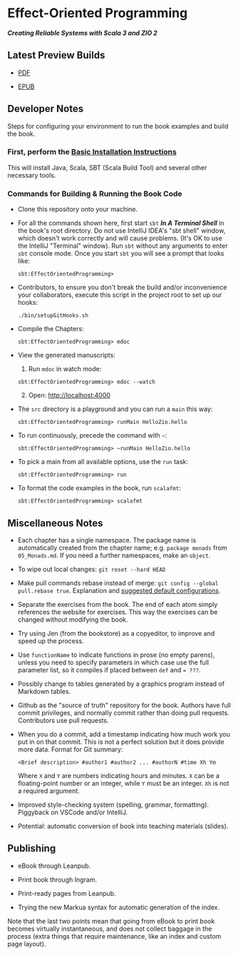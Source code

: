 # Effect-Oriented Programming

***Creating Reliable Systems with Scala 3 and ZIO 2***

## Latest Preview Builds

* [PDF](https://leanpub.com/s/fDHMG3a91OtuihppckOyMA.pdf)

* [EPUB](https://leanpub.com/s/fDHMG3a91OtuihppckOyMA.epub)

## Developer Notes

Steps for configuring your environment to run the book examples and build the book.

### First, perform the [Basic Installation Instructions](https://github.com/EffectOrientedProgramming/Examples#effect-oriented-programming-book-examples)

This will install Java, Scala, SBT (Scala Build Tool) and several other necessary tools.

### Commands for Building & Running the Book Code

* Clone this repository onto your machine.

* For all the commands shown here, first start `sbt` ***In A Terminal Shell***
  in the book's root directory.
  Do not use IntelliJ IDEA's "sbt shell" window, which doesn't work correctly and will cause problems.
  (It's OK to use the IntelliJ "Terminal" window).
  Run `sbt` without any arguments to enter `sbt` console mode.
  Once you start `sbt` you will see a prompt that looks like:

  ```text
  sbt:EffectOrientedProgramming>
  ```

* Contributors, to ensure you don't break the build and/or inconvenience your collaborators,
  execute this script in the project root to set up our hooks:

  ```text
  ./bin/setupGitHooks.sh
  ```

* Compile the Chapters:

  ```text
  sbt:EffectOrientedProgramming> mdoc
  ```

* View the generated manuscripts:
  1. Run `mdoc` in watch mode:

    ```text
    sbt:EffectOrientedProgramming> mdoc --watch
    ```

  2. Open: [http://localhost:4000](http://localhost:4000)

* The `src` directory is a playground and you can run a `main` this way:

  ```text
  sbt:EffectOrientedProgramming> runMain HelloZio.hello
  ```

* To run continuously, precede the command with `~`:

  ```text
  sbt:EffectOrientedProgramming> ~runMain HelloZio.hello
  ```

* To pick a main from all available options, use the `run` task:

  ```text
  sbt:EffectOrientedProgramming> run
  ```

* To format the code examples in the book, run `scalafmt`:

  ```text
  sbt:EffectOrientedProgramming> scalafmt
  ```

## Miscellaneous Notes

* Each chapter has a single namespace.
  The package name is automatically created from the chapter name; e.g. `package monads` from `05_Monads.md`.
  If you need a further namespaces, make an `object`.

* To wipe out local changes: `git reset --hard HEAD`

* Make pull commands rebase instead of merge: `git config --global pull.rebase true`.
  Explanation and [suggested default configurations](https://spin.atomicobject.com/2020/05/05/git-configurations-default/).

* Separate the exercises from the book. The end of each atom simply references
  the website for exercises. This way the exercises can be changed without
  modifying the book.

* Try using Jen (from the bookstore) as a copyeditor, to improve and
  speed up the process.

* Use `functionName` to indicate functions in prose (no empty parens), unless you need to specify parameters in which case use the full parameter list, so it compiles if placed between `def` and `= ???`.

* Possibly change to tables generated by a graphics program instead of Markdown tables.

* Github as the "source of truth" repository for the book. Authors have
  full commit privileges, and normally commit rather than doing pull requests.
  Contributors use pull requests.

* When you do a commit, add a timestamp indicating how
  much work you put in on that commit. This is not a perfect solution but it
  does provide more data. Format for Git summary:

  ```text
  <Brief description> #author1 #author2 ... #authorN #time Xh Ym
  ```

  Where `X` and `Y` are numbers indicating hours and minutes. `X` can be
  a floating-point number or an integer, while `Y` must be an integer. `Xh` is
  not a required argument.

* Improved style-checking system (spelling, grammar, formatting). Piggyback on
  VSCode and/or IntelliJ.

* Potential: automatic conversion of book into teaching materials (slides).

## Publishing

* eBook through Leanpub.

* Print book through Ingram.

* Print-ready pages from Leanpub.

* Trying the new Markua syntax for automatic generation of the index.

Note that the last two points mean that going from eBook to print book becomes
virtually instantaneous, and does not collect baggage in the process (extra
things that require maintenance, like an index and custom page layout).
